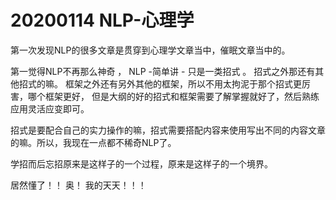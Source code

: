 
# 20200114 NLP-心理学

第一次发现NLP的很多文章是贯穿到心理学文章当中，催眠文章当中的。 

第一觉得NLP不再那么神奇 ， NLP -简单讲 - 只是一类招式 。  招式之外那还有其他招式的嘛。   框架之外还有另外其他的框架，所以不用太拘泥于那个招式更厉害，哪个框架更好， 但是大纲的好的招式和框架需要了解掌握就好了，然后熟练应用灵活应变即可。

招式是要配合自己的实力操作的嘛，招式需要搭配内容来使用写出不同的内容文章的嘛。所以，我现在一点都不稀奇NLP了。

学招而后忘招原来是这样子的一个过程，原来是这样子的一个境界。   

居然懂了！！ 奥！ 我的天天！！！

